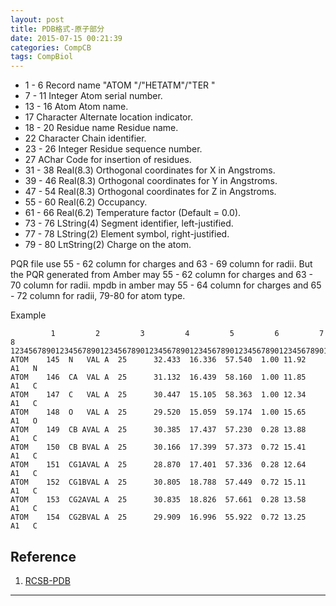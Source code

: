```yaml
---
layout: post
title: PDB格式-原子部分
date: 2015-07-15 00:21:39
categories: CompCB
tags: CompBiol
---
```


-  1 -  6        Record name     "ATOM  "/"HETATM"/"TER   "                                          
-  7 - 11        Integer         Atom serial number.                   
- 13 - 16        Atom            Atom name.                            
- 17             Character       Alternate location indicator.         
- 18 - 20        Residue name    Residue name.                         
- 22             Character       Chain identifier.                     
- 23 - 26        Integer         Residue sequence number.              
- 27             AChar           Code for insertion of residues.       
- 31 - 38        Real(8.3)       Orthogonal coordinates for X in Angstroms.                       
- 39 - 46        Real(8.3)       Orthogonal coordinates for Y in Angstroms.                            
- 47 - 54        Real(8.3)       Orthogonal coordinates for Z in Angstroms.                            
- 55 - 60        Real(6.2)       Occupancy.                            
- 61 - 66        Real(6.2)       Temperature factor (Default = 0.0).                   
- 73 - 76        LString(4)      Segment identifier, left-justified.   
- 77 - 78        LString(2)      Element symbol, right-justified.      
- 79 - 80        LπString(2)      Charge on the atom. 

PQR file use 55 - 62 column for charges and 63 - 69 column for radii.
But the PQR generated from Amber may 55 - 62 column for charges and 63 - 70 column for radii.
mpdb in amber may 55 - 64 column for charges and 65 - 72 column for radii, 79-80 for atom type.

Example

~~~
         1         2         3         4         5         6         7         8
12345678901234567890123456789012345678901234567890123456789012345678901234567890
ATOM    145  N   VAL A  25      32.433  16.336  57.540  1.00 11.92      A1   N
ATOM    146  CA  VAL A  25      31.132  16.439  58.160  1.00 11.85      A1   C
ATOM    147  C   VAL A  25      30.447  15.105  58.363  1.00 12.34      A1   C
ATOM    148  O   VAL A  25      29.520  15.059  59.174  1.00 15.65      A1   O
ATOM    149  CB AVAL A  25      30.385  17.437  57.230  0.28 13.88      A1   C
ATOM    150  CB BVAL A  25      30.166  17.399  57.373  0.72 15.41      A1   C
ATOM    151  CG1AVAL A  25      28.870  17.401  57.336  0.28 12.64      A1   C
ATOM    152  CG1BVAL A  25      30.805  18.788  57.449  0.72 15.11      A1   C
ATOM    153  CG2AVAL A  25      30.835  18.826  57.661  0.28 13.58      A1   C
ATOM    154  CG2BVAL A  25      29.909  16.996  55.922  0.72 13.25      A1   C
~~~

## Reference
1. [RCSB-PDB](http://deposit.rcsb.org/adit/docs/pdb_atom_format.html)

------
